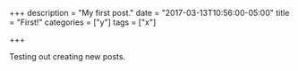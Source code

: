 +++
description = "My first post."
date = "2017-03-13T10:56:00-05:00"
title = "First!"
categories = ["y"]
tags = ["x"]

+++

Testing out creating new posts.
